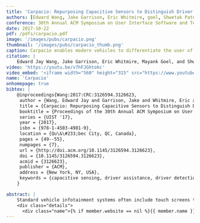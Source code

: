 ```yaml
---
title: 'Carpacio: Repurposing Capacitive Sensors to Distinguish Driver and Passenger Touches on In-Vehicle Screens'
authors: [Edward Wang, Jake Garrison, Eric Whitmire, goel, Shwetak Patel]
conference: 30th Annual ACM Symposium on User Interface Software and Technology (UIST), 2017
date: 2017-10-22
pdf: /pdfs/carpacio.pdf
image: '/images/pubs/carpacio.png'
thumbnail: '/images/pubs/carpacio_thumb.png'
caption: Carpacio enables modern vehicles to differentiate the user of the touch screen based on capacitive coupling of the user's body to the screen. 
citation: | 
    Edward Jay Wang, Jake Garrison, Eric Whitmire, Mayank Goel, and Shwetak Patel. 2017. Carpacio: Repurposing Capacitive Sensors to Distinguish Driver and Passenger Touches on In-Vehicle Screens. In Proceedings of the 30th Annual ACM Symposium on User Interface Software and Technology (UIST '17). ACM, New York, NY, USA, 49-55. DOI: https://doi.org/10.1145/3126594.3126623
video: 'https://youtu.be/v7hFJGhtokc'
video_embed: '<iframe width="560" height="315" src="https://www.youtube.com/embed/v7hFJGhtokc" frameborder="0" allowfullscreen></iframe>'
name: 'Carpacio'
onhomepage: true
bibtex: |
    @inproceedings{Wang:2017:CRC:3126594.3126623,
     author = {Wang, Edward Jay and Garrison, Jake and Whitmire, Eric and Goel, Mayank and Patel, Shwetak},
     title = {Carpacio: Repurposing Capacitive Sensors to Distinguish Driver and Passenger Touches on In-Vehicle Screens},
     booktitle = {Proceedings of the 30th Annual ACM Symposium on User Interface Software and Technology},
     series = {UIST '17},
     year = {2017},
     isbn = {978-1-4503-4981-9},
     location = {Qu\&\#233;bec City, QC, Canada},
     pages = {49--55},
     numpages = {7},
     url = {http://doi.acm.org/10.1145/3126594.3126623},
     doi = {10.1145/3126594.3126623},
     acmid = {3126623},
     publisher = {ACM},
     address = {New York, NY, USA},
     keywords = {capacitive sensing, driver assistance, driver detection, touch, vehicle infotainment},
    } 

abstract: |
    Standard vehicle infotainment systems often include touch screens that allow the driver to control their mobile phone, navigation, audio, and vehicle configurations. For the driver’s safety, these interfaces are often disabled or simplified while the car is in motion. Although this reduced functionality aids in reducing distraction for the driver, it also disrupts the usability of infotainment systems for passengers. Current infotainment systems are unaware of the seating position of their user and hence, cannot adapt. We present Carpacio, a system that takes advantage of the capacitive coupling created between the touchscreen and the electrode present in the seat when the user touches the capacitive screen. Using this capacitive coupling phenomenon, a car infotainment system can intelligently distinguish who is interacting with the screen seamlessly, and adjust its user interface accordingly. Manufacturers can easily incorporate Carpacio into vehicles since the included seat occupancy detection sensor or seat heating coils can be used as the seat electrode. We evaluated Carpacio in eight different cars and five mobile devices and found that it correctly detected over 2600 touches with an accuracy of 99.4%. 
    <div class="details">
      <div class="name">{% if member.website == nil %}{{ member.name }}{% else %}<a href="{{ member.website }}">{{ member.name }}</a>{% endif %}</div>
---
```

